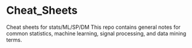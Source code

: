 # Cheat_Sheets
Cheat sheets for stats/ML/SP/DM
This repo contains general notes for common statistics, machine learning, signal processing, and data mining terms. 

